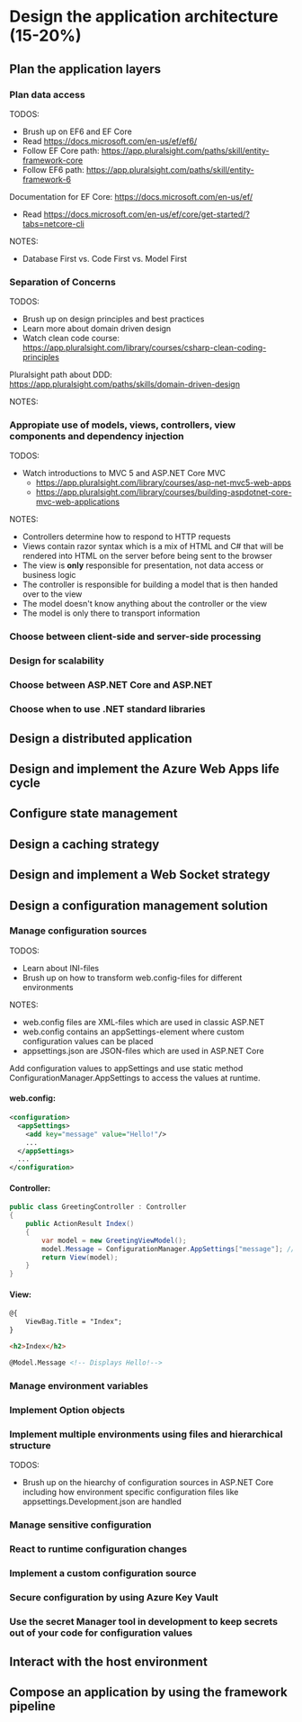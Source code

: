<!-- Curriculum and Notes for 70-486: Developing ASP.NET MVC Applications -->


# Design the application architecture (15-20%)

## Plan the application layers

### Plan data access
TODOS:
* Brush up on EF6 and EF Core
* Read <https://docs.microsoft.com/en-us/ef/ef6/>
* Follow EF Core path: <https://app.pluralsight.com/paths/skill/entity-framework-core>
* Follow EF6 path: <https://app.pluralsight.com/paths/skill/entity-framework-6>

Documentation for EF Core: <https://docs.microsoft.com/en-us/ef/>

* Read <https://docs.microsoft.com/en-us/ef/core/get-started/?tabs=netcore-cli>

NOTES:
* Database First vs. Code First vs. Model First

### Separation of Concerns

TODOS:
* Brush up on design principles and best practices
* Learn more about domain driven design
* Watch clean code course: <https://app.pluralsight.com/library/courses/csharp-clean-coding-principles>

Pluralsight path about DDD: <https://app.pluralsight.com/paths/skills/domain-driven-design>

NOTES:

### Appropiate use of models, views, controllers, view components and dependency injection

TODOS:
* Watch introductions to MVC 5 and ASP.NET Core MVC
  * <https://app.pluralsight.com/library/courses/asp-net-mvc5-web-apps>
  * <https://app.pluralsight.com/library/courses/building-aspdotnet-core-mvc-web-applications>

NOTES:
* Controllers determine how to respond to HTTP requests
* Views contain razor syntax which is a mix of HTML and C# that will be rendered into HTML on the server before being sent to the browser
* The view is **only** responsible for presentation, not data access or business logic
* The controller is responsible for building a model that is then handed over to the view
* The model doesn't know anything about the controller or the view
* The model is only there to transport information

### Choose between client-side and server-side processing

### Design for scalability

### Choose between ASP.NET Core and ASP.NET

### Choose when to use .NET standard libraries

## Design a distributed application

## Design and implement the Azure Web Apps life cycle

## Configure state management

## Design a caching strategy

## Design and implement a Web Socket strategy

## Design a configuration management solution

### Manage configuration sources

TODOS:
* Learn about INI-files
* Brush up on how to transform web.config-files for different environments

NOTES:
* web.config files are XML-files which are used in classic ASP.NET
* web.config contains an appSettings-element where custom configuration values can be placed
* appsettings.json are JSON-files which are used in ASP.NET Core

Add configuration values to appSettings and use static method ConfigurationManager.AppSettings to access the values at runtime.

#### web.config:
```xml
<configuration>
  <appSettings>
    <add key="message" value="Hello!"/>
    ...
  </appSettings>
  ...
</configuration>
```
#### Controller:
```c#
public class GreetingController : Controller
{
    public ActionResult Index()
    {
        var model = new GreetingViewModel();
        model.Message = ConfigurationManager.AppSettings["message"]; // Hello!
        return View(model);
    }
}
```

#### View:
```html
@{
    ViewBag.Title = "Index";
}

<h2>Index</h2>

@Model.Message <!-- Displays Hello!-->
```
### Manage environment variables

### Implement Option objects

### Implement multiple environments using files and hierarchical structure

TODOS:
* Brush up on the hiearchy of configuration sources in ASP.NET Core including how environment specific configuration files like appsettings.Development.json are handled

### Manage sensitive configuration

### React to runtime configuration changes

### Implement a custom configuration source

### Secure configuration by using Azure Key Vault

### Use the secret Manager tool in development to keep secrets out of your code for configuration values

## Interact with the host environment

## Compose an application by using the framework pipeline